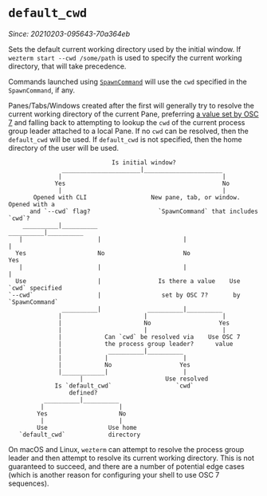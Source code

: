 # `default_cwd`

*Since: 20210203-095643-70a364eb*

Sets the default current working directory used by the initial window. If
`wezterm start --cwd /some/path` is used to specify the current working
directory, that will take precedence.

Commands launched using [`SpawnCommand`](../SpawnCommand.md) will use the
`cwd` specified in the `SpawnCommand`, if any.

Panes/Tabs/Windows created after the first will generally try to resolve the
current working directory of the current Pane, preferring
[a value set by OSC 7](../../../shell-integration.md) and falling back to
attempting to lookup the `cwd` of the current process group leader attached to a
local Pane. If no `cwd` can be resolved, then the `default_cwd` will be used.
If `default_cwd` is not specified, then the home directory of the user will be
used.

```text
                             Is initial window?
               ______________________|______________________
              |                                             |
             Yes                                            No
              |                                             |
       Opened with CLI                  New pane, tab, or window. Opened with a
      and `--cwd` flag?                   `SpawnCommand` that includes `cwd`?
    __________|__________                         __________|__________
   |                     |                       |                     |
  Yes                    No                      No                   Yes
   |                     |                       |                     |
  Use                    |                Is there a value    Use `cwd` specified
`--cwd`                  |                 set by OSC 7?       by `SpawnCommand`
               __________|             __________|__________
              |                       |                     |
              |                       No                   Yes
              |                       |                     |
              |            Can `cwd` be resolved via    Use OSC 7
              |            the process group leader?      value
              |             __________|__________
              |            |                     |
              |            No                   Yes
              |____________|                     |
                    |                       Use resolved
             Is `default_cwd`                  `cwd`
                 defined?
          __________|__________
         |                     |
        Yes                    No
         |                     |
        Use                 Use home
   `default_cwd`            directory
```

On macOS and Linux, `wezterm` can attempt to resolve the process group leader
and then attempt to resolve its current working directory. This is not
guaranteed to succeed, and there are a number of potential edge cases (which is
another reason for configuring your shell to use OSC 7 sequences).
